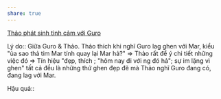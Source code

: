 ```yaml
---
share: true
---
```

[Thảo phát sinh tình cảm với Guro](../3%20K%E1%BA%BF%20ho%E1%BA%A1ch%20h%E1%BB%97%20tr%E1%BB%A3/%C4%90i%E1%BB%83m%20m%E1%BA%A1nh,%20%C4%91i%E1%BB%83m%20y%E1%BA%BFu,%20th%C3%A1ch%20th%E1%BB%A9c/%C4%90i%E1%BB%83m%20y%E1%BA%BFu/Th%E1%BA%A3o%20ph%C3%A1t%20sinh%20t%C3%ACnh%20c%E1%BA%A3m%20v%E1%BB%9Bi%20Guro.md)

Lý do:: Giữa Guro & Thảo. Thảo thích khi nghĩ Guro lag ghen với Mar, kiểu "ủa sao thả tim Mar tính quay lại Mar hả?" => Thảo rất để ý chi tiết những việc đó => Tín hiệu "đẹp, thích ; "hôm nay đi với ng đó hả"; sự im lặng vì ghen" tất cả đều là những thứ ghen đẹp đẽ mà Thảo nghĩ Guro đang có, đang lag với Mar.

Hậu quả::
